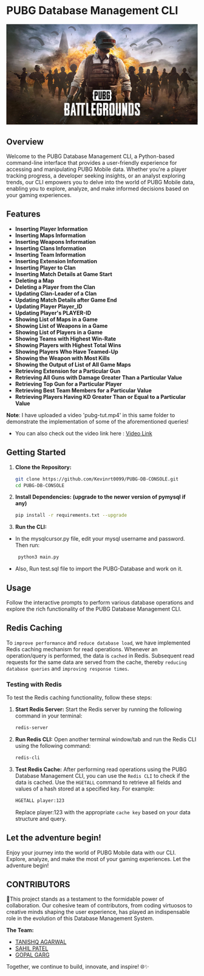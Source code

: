 # PUBG Database Management CLI

<div align="center">
  <img src="img-og-pubg.jpg" alt="PUBG Database CLI">
</div>

## Overview

Welcome to the PUBG Database Management CLI, a Python-based command-line interface that provides a user-friendly experience for accessing and manipulating PUBG Mobile data. Whether you're a player tracking progress, a developer seeking insights, or an analyst exploring trends, our CLI empowers you to delve into the world of PUBG Mobile data, enabling you to explore, analyze, and make informed decisions based on your gaming experiences.

## Features

- **Inserting Player Information**
- **Inserting Maps Information**
- **Inserting Weapons Information**
- **Inserting Clans Information**
- **Inserting Team Information**
- **Inserting Extension Information**
- **Inserting Player to Clan**
- **Inserting Match Details at Game Start**
- **Deleting a Map**
- **Deleting a Player from the Clan**
- **Updating Clan-Leader of a Clan**
- **Updating Match Details after Game End**
- **Updating Player Player_ID**
- **Updating Player's PLAYER-ID**
- **Showing List of Maps in a Game**
- **Showing List of Weapons in a Game**
- **Showing List of Players in a Game**
- **Showing Teams with Highest Win-Rate**
- **Showing Players with Highest Total Wins**
- **Showing Players Who Have Teamed-Up**
- **Showing the Weapon with Most Kills**
- **Showing the Output of List of All Game Maps**
- **Retrieving Extension for a Particular Gun**
- **Retrieving All Guns with Damage Greater Than a Particular Value**
- **Retrieving Top Gun for a Particular Player**
- **Retrieving Best Team Members for a Particular Value**
- **Retrieving Players Having KD Greater Than or Equal to a Particular Value**

**Note**: I have uploaded a video 'pubg-tut.mp4' in this same folder to demonstrate the implementation of some of the aforementioned queries!

- You can also check out the video link here : [Video Link](https://iiitaphyd-my.sharepoint.com/:v:/g/personal/kevin_thakkar_students_iiit_ac_in/EXKdVN4xdwFPotk8h9uLz4kBbERVA1GIyy7GdK3wNj8UfA?nav=eyJyZWZlcnJhbEluZm8iOnsicmVmZXJyYWxBcHAiOiJPbmVEcml2ZUZvckJ1c2luZXNzIiwicmVmZXJyYWxBcHBQbGF0Zm9ybSI6IldlYiIsInJlZmVycmFsTW9kZSI6InZpZXciLCJyZWZlcnJhbFZpZXciOiJNeUZpbGVzTGlua0NvcHkifX0&e=0MW3DA)

## Getting Started

1. **Clone the Repository:**
   ```bash
   git clone https://github.com/Kevinrt0099/PUBG-DB-CONSOLE.git
   cd PUBG-DB-CONSOLE
   ```
2. **Install Dependencies: (upgrade to the newer version of pymysql if any)**
   ```bash
   pip install -r requirements.txt --upgrade
   ```
3. **Run the CLI:**

- In the mysqlcursor.py file, edit your mysql username and password. Then run:
  ```bash
   python3 main.py
  ```
- Also, Run test.sql file to import the PUBG-Database and work on it.

## Usage

Follow the interactive prompts to perform various database operations and explore the rich functionality of the PUBG Database Management CLI.

## Redis Caching

To `improve performance` and `reduce database load`, we have implemented Redis caching mechanism for read operations. Whenever an operation/query is performed, the data is `cached` in Redis. Subsequent read requests for the same data are served from the cache, thereby `reducing database queries` and `improving response times`.

### Testing with Redis

To test the Redis caching functionality, follow these steps:

1. **Start Redis Server:**
   Start the Redis server by running the following command in your terminal:
   ```bash
   redis-server
   ```
2. **Run Redis CLI:**
   Open another terminal window/tab and run the Redis CLI using the following command:
   ```bash
   redis-cli
   ```
3. **Test Redis Cache:**
   After performing read operations using the PUBG Database Management CLI, you can use the `Redis CLI` to check if the data is cached. Use the `HGETALL` command to retrieve all fields and values of a hash stored at a specified key. For example:
   ```bash
   HGETALL player:123
   ```
   Replace player:123 with the appropriate `cache key` based on your data structure and query.




## Let the adventure begin!

Enjoy your journey into the world of PUBG Mobile data with our CLI. Explore, analyze, and make the most of your gaming experiences. Let the adventure begin!

## CONTRIBUTORS

🤝This project stands as a testament to the formidable power of collaboration. Our cohesive team of contributors, from coding virtuosos to creative minds shaping the user experience, has played an indispensable role in the evolution of this Database Management System.

**The Team:**

- [TANISHQ AGARWAL](https://github.com/tanishq-iiith)
- [SAHIL PATEL](https://github.com/Sahil4804)
- [GOPAL GARG](https://github.com/jamesbond007G)

Together, we continue to build, innovate, and inspire! 🌐✨
